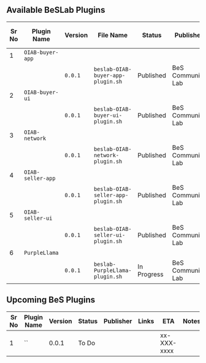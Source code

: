 ## Available BeSLab Plugins
| Sr No | Plugin Name | Version | File Name | Status | Publisher | Publish Date | Last Update Date | Links | Notes |
|-------|------------------|---------|-----------|--------|---------- |--------------|------------------|-------|-------|
| 1 | `OIAB-buyer-app` | | | | | | | | |
| | | `0.0.1` | `beslab-OIAB-buyer-app-plugin.sh` | Published | BeS Community Lab | | | | |
| 2 | `OIAB-buyer-ui` | | | | | | | | |
| | | `0.0.1` | `beslab-OIAB-buyer-ui-plugin.sh` | Published | BeS Community Lab | | | | |
| 3 | `OIAB-network` | | | | | | | | |
| | | `0.0.1` | `beslab-OIAB-network-plugin.sh` | Published | BeS Community Lab | | | | |
| 4 | `OIAB-seller-app` | | | | | | | | |
| | | `0.0.1` | `beslab-OIAB-seller-app-plugin.sh` | Published | BeS Community Lab | | | | |
| 5 | `OIAB-seller-ui` | | | | | | | | |
| | | `0.0.1` | `beslab-OIAB-seller-ui-plugin.sh` | Published | BeS Community Lab | | | | |
| 6 | `PurpleLlama` | | | | | | | | |
| | | `0.0.1` | `beslab-PurpleLlama-plugin.sh` | In Progress | BeS Community Lab | | | | |

## Upcoming BeS Plugins 
| Sr No | Plugin Name | Version | Status | Publisher | Links | ETA | Notes |
|-------|------------------|---------|--------|-----------|-------|-----|-------|
| 1 | `` | 0.0.1 | To Do | | | xx-XXX-xxxx | |



